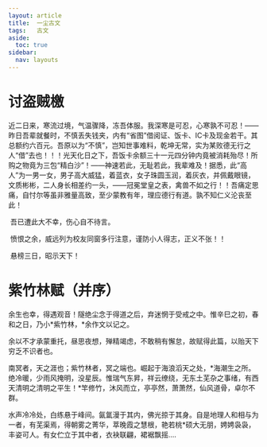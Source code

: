 ```yaml
---
layout: article 
title:  一尘古文
tags:   古文
aside:
  toc: true
sidebar:
  nav: layouts
---
```

# 讨盗贼檄	

​	近二日来，寒流过境，气温骤降，冻吾体服。我深寒是可忍，心寒孰不可忍！——昨日吾辈就餐时，不慎丢失钱夹，内有“省图”借阅证、饭卡、IC卡及现金若干。其总额约六百元。吾原以为“不慎”，岂知世事难料，乾坤无常，实为某败德无行之人“借”去也！！！光天化日之下，吾饭卡余额三十一元四分钟内竟被消耗殆尽！所购之物竟为三包“精白沙”！——神速若此，无耻若此，我辈难及！据悉，此“高人”为一男一女，男子高大威猛，着蓝衣，女子珠圆玉润，着灰衣，并佩戴眼镜，文质彬彬，二人身长相差约一头，——冠冕堂皇之表，禽兽不如之行！！吾痛定思痛，自忖尔等虽非雅量高致，至少蒙教有年，理应德行有道。孰不知仁义沦丧至此！

​    吾已遭此大不幸，伤心自不待言。

​    愤恨之余，威远列为校友同窗多行注意，谨防小人得志，正义不张！！



​    悬榜三日，昭示天下！



# 紫竹林赋（并序）

​	余生也幸，得遇观音！隧绝尘念于得道之后，弃迷惘于受戒之中。惟辛巳之初，春和之日，乃小*紫竹林，*余作文以记之。

​    余以不才承蒙重托，昼思夜想，殚精竭虑，不敢稍有懈怠，故赋得此篇，以贻天下穷乏不识者也。

​    南冥者，天之涯也；紫竹林者，冥之端也。崛起于海浪滔天之处，*海潮生之所。绝冷暖，少雨风掩明，没星辰。惟瑞气东昇，祥云缭绕，无东土芜杂之事绪，有西天清明之清明之平生！*竿修竹，沐风而立，亭亭然，萧萧然，仙风道骨，卓尔不群。

​    水声冷冷处，白练悬于峰间。氤氲漫于其内，佛光掠于其身。自是地理人和相与为一者，有芜渠焉，得朝雾之菁华，萃晚霞之慧根，艳若桃*硕大无朋，娉娉袅袅，丰姿可人。有女伫立于其中者，衣袂联翩，裙裾飘摇....